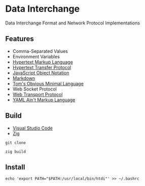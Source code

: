 [CommonMark]:https://commonmark.org/
[HTML]: https://html.spec.whatwg.org/multipage/
[HTTP]: https://developer.mozilla.org/en-US/docs/Web/HTTP
[JSON]: https://www.json.org/json-en.html
[TOML]: https://toml.io/en/
[VSCode]: https://code.visualstudio.com/docs
[Web Transport]: https://w3c.github.io/webtransport/
[YAML]: https://yaml.org/
[Zig Language]: https://ziglang.org/

# Data Interchange

Data Interchange Format and Network Protocol Implementations

## Features

- Comma-Separated Values
- Environment Variables
- [Hypertext Markup Language][HTML]
- [Hypertext Transfer Protocol][HTTP]
- [JavaScript Object Notation][JSON]
- [Markdown][CommonMark]
- [Tom's Obvious Minimal Language][TOML]
- Web Socket Protocol
- [Web Transport Protocol][Web Transport]
- [YAML Ain't Markup Language][YAML]

## Build

- [Visual Studio Code][VSCode]
- [Zig][Zig Language]

```shell
git clone

zig build
```

## Install

```shell
echo 'export PATH="$PATH:/usr/local/bin/htdi"' >> ~/.bashrc
```
